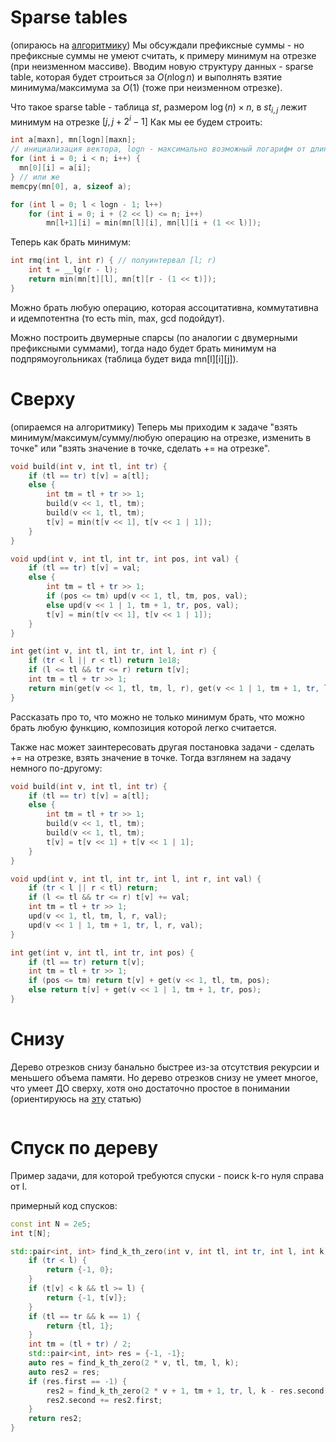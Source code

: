 # Sparse tables
(опираюсь на [алгоритмику](https://algorithmica.org/ru/sparse-table))
Мы обсуждали префиксные суммы - но префиксные суммы не умеют считать, к примеру минимум на отрезке (при неизменном массиве). Вводим новую структуру данных - sparse table, которая будет строиться за $O(n \log n)$ и выполнять взятие минимума/максимума за $O(1)$ (тоже при неизменном отрезке).

Что такое sparse table - таблица $st$, размером $\log(n) \times n$, в $st_{i,j}$ лежит минимум на отрезке $[j, j + 2^i - 1]$
Как мы ее будем строить:
```cpp
int a[maxn], mn[logn][maxn];
// инициализация вектора, logn - максимально возможный логарифм от длины отрезка.
for (int i = 0; i < n; i++) {
  mn[0][i] = a[i];
} // или же
memcpy(mn[0], a, sizeof a);

for (int l = 0; l < logn - 1; l++)
    for (int i = 0; i + (2 << l) <= n; i++)
        mn[l+1][i] = min(mn[l][i], mn[l][i + (1 << l)]);
```

Теперь как брать минимум:
```cpp
int rmq(int l, int r) { // полуинтервал [l; r)
    int t = __lg(r - l);
    return min(mn[t][l], mn[t][r - (1 << t)]);
}

```

Можно брать любую операцию, которая ассоцитативна, коммутативна и идемпотентна (то есть min, max, gcd подойдут).

Можно построить двумерные спарсы (по аналогии с двумерными префиксными суммами), тогда надо будет брать минимум на подпрямоугольниках (таблица будет вида mn[l][i][j]).

# Сверху
(опираемся на алгоритмику)
Теперь мы приходим к задаче "взять минимум/максимум/сумму/любую операцию на отрезке, изменить в точке" или "взять значение в точке, сделать += на отрезке".
```cpp
void build(int v, int tl, int tr) {
    if (tl == tr) t[v] = a[tl];
    else {
        int tm = tl + tr >> 1;
        build(v << 1, tl, tm);
        build(v << 1, tl, tm);
        t[v] = min(t[v << 1], t[v << 1 | 1]);
    }
}

void upd(int v, int tl, int tr, int pos, int val) {
    if (tl == tr) t[v] = val;
    else {
        int tm = tl + tr >> 1;
        if (pos <= tm) upd(v << 1, tl, tm, pos, val);
        else upd(v << 1 | 1, tm + 1, tr, pos, val);
        t[v] = min(t[v << 1], t[v << 1 | 1]);
    }
}

int get(int v, int tl, int tr, int l, int r) {
    if (tr < l || r < tl) return 1e18;
    if (l <= tl && tr <= r) return t[v];
    int tm = tl + tr >> 1;
    return min(get(v << 1, tl, tm, l, r), get(v << 1 | 1, tm + 1, tr, l, r));
}
```
Рассказать про то, что можно не только минимум брать, что можно брать любую функцию, композиция которой легко считается.

Также нас может заинтересовать другая постановка задачи - сделать += на отрезке, взять значение в точке. Тогда взглянем на задачу немного по-другому:
```cpp
void build(int v, int tl, int tr) {
    if (tl == tr) t[v] = a[tl];
    else {
        int tm = tl + tr >> 1;
        build(v << 1, tl, tm);
        build(v << 1, tl, tm);
        t[v] = t[v << 1] + t[v << 1 | 1];
    }
}

void upd(int v, int tl, int tr, int l, int r, int val) {
    if (tr < l || r < tl) return;
    if (l <= tl && tr <= r) t[v] += val;
    int tm = tl + tr >> 1;
    upd(v << 1, tl, tm, l, r, val);
    upd(v << 1 | 1, tm + 1, tr, l, r, val);
}

int get(int v, int tl, int tr, int pos) {
    if (tl == tr) return t[v];
    int tm = tl + tr >> 1;
    if (pos <= tm) return t[v] + get(v << 1, tl, tm, pos);
    else return t[v] + get(v << 1 | 1, tm + 1, tr, pos);
}
```
# Cнизу
Дерево отрезков снизу банально быстрее из-за отсутствия рекурсии и меньшего объема памяти. Но дерево отрезков снизу не умеет многое, что умеет ДО сверху, хотя оно достаточно простое в понимании (ориентируюсь на [эту](https://codeforces.com/blog/entry/18051) статью)
```cpp
```


# Спуск по дереву

Пример задачи, для которой требуются спуски - поиск k-го нуля справа от l.

примерный код спусков:
```cpp
const int N = 2e5;
int t[N];

std::pair<int, int> find_k_th_zero(int v, int tl, int tr, int l, int k) {
    if (tr < l) {
        return {-1, 0};
    }
    if (t[v] < k && tl >= l) {
        return {-1, t[v]}; 
    }
    if (tl == tr && k == 1) {
        return {tl, 1};
    }
    int tm = (tl + tr) / 2;
    std::pair<int, int> res = {-1, -1};
    auto res = find_k_th_zero(2 * v, tl, tm, l, k);
    auto res2 = res;
    if (res.first == -1) {
        res2 = find_k_th_zero(2 * v + 1, tm + 1, tr, l, k - res.second);
        res2.second += res2.first;
    }
    return res2;
}
```


